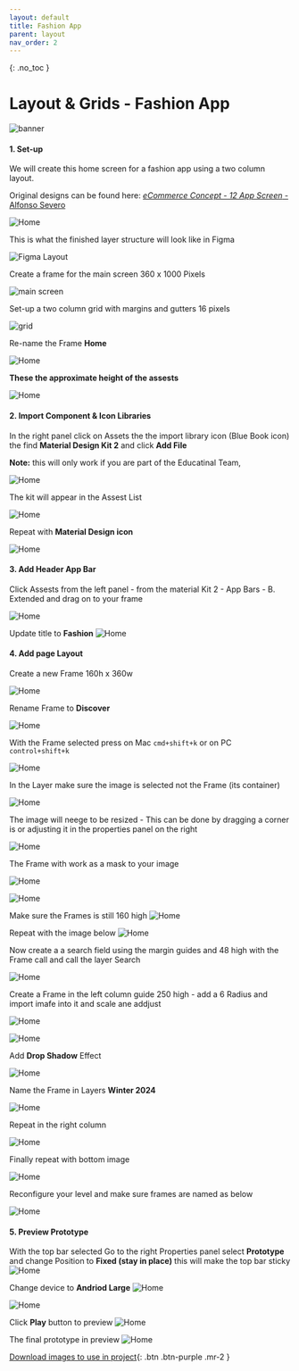 ```yaml
---
layout: default
title: Fashion App
parent: layout
nav_order: 2
---
```


{: .no_toc }

# Layout & Grids - Fashion App

![banner](../images/fashion_app_2023/Whole_screen%20at%2022.09.16.png)

#### 1. Set-up

We will create this home screen for a fashion app using a two column layout.

Original designs can be found here:
[*eCommerce Concept - 12 App Screen* - Alfonso Severo](https://dribbble.com/shots/2051093-eCommerce-Concept-12-App-Screen)

![Home](../images/fashion_app_2023/example_2.png)

This is what the finished layer structure will look like in Figma

![Figma Layout](imgs/figma_layout.png)


Create a frame for the main screen 360 x 1000 Pixels

![main screen](imgs/360_1000_screen.png)

Set-up a two column grid with margins and gutters 16 pixels

![grid](imgs/grid_2_col.png)

Re-name the Frame **Home**

![Home](../images/fashion_app_2023/fashion_1.png)

**These the approximate height of the assests**

![Home](../images/fashion_app_2023/size.png)

#### 2. Import Component & Icon Libraries

In the right panel click on Assets the the import library icon (Blue Book icon) the find **Material Design Kit 2** and click **Add File** 

**Note:** this will only work if you are part of the Educatinal Team,

![Home](../images/fashion_app_2023/fashion_2.png)

The kit will appear in the Assest List

![Home](../images/fashion_app_2023/fashion_3.png)

Repeat with **Material Design icon** 

![Home](../images/fashion_app_2023/icon_lib.png)

#### 3. Add Header App Bar
Click Assests from the left panel - from the material Kit 2 - App Bars - B. Extended and drag on to your frame

![Home](../images/fashion_app_2023/top_bar.png)


Update title to **Fashion**
![Home](../images/fashion_app_2023/new_title.png)

#### 4. Add page Layout

Create a new Frame 160h x 360w

![Home](../images/fashion_app_2023/top_160.png)

Rename Frame to **Discover**

![Home](../images/fashion_app_2023/layer_discover.png)


With the Frame selected press on Mac `cmd+shift+k` or on PC `control+shift+k` 

![Home](../images/fashion_app_2023/dis_1.png)

In the Layer make sure the image is selected not the Frame (its container)

![Home](../images/fashion_app_2023/dis_2.png)

The image will neege to be resized - This can be done by dragging a corner is or adjusting it in the properties panel on the right 

![Home](../images/fashion_app_2023/dis_3.png)

The Frame with work as a mask to your image

![Home](../images/fashion_app_2023/dis_4.png)

![Home](../images/fashion_app_2023/dis_5.png)

Make sure the Frames is still 160 high
![Home](../images/fashion_app_2023/dis_6.png)

Repeat with the image below
![Home](../images/fashion_app_2023/Ulimate.png)

Now create a a search field using the margin guides and 48 high with the Frame call and call the layer Search

![Home](../images/fashion_app_2023/search_3.png)

Create a Frame in the left column guide 250 high - add a 6 Radius and import imafe into it and scale ane addjust

![Home](../images/fashion_app_2023/box_1.png)

![Home](../images/fashion_app_2023/box_2.png)

Add **Drop Shadow** Effect

![Home](../images/fashion_app_2023/drop.png)

Name the Frame in Layers **Winter 2024**

![Home](../images/fashion_app_2023/box_3.png)

Repeat in the right column

![Home](../images/fashion_app_2023/repear_lll.png)

Finally repeat with bottom image

![Home](../images/fashion_app_2023/final.png)

Reconfigure your level and make sure frames are named as below

![Home](../images/fashion_app_2023/layers.png)

#### 5. Preview Prototype

With the top bar selected Go to the right Properties panel select **Prototype** and change Position to **Fixed (stay in place)** this will make the top bar sticky
![Home](../images/fashion_app_2023/Pre_1.png)

Change device to **Andriod Large**
![Home](../images/fashion_app_2023/Pre_2.png)

![Home](../images/fashion_app_2023/Pre_3.png)

Click **Play** button to preview
![Home](../images/fashion_app_2023/run.png)

The final prototype in preview
![Home](../images/fashion_app_2023/preview.png)

[Download images to use in project](../images/fashion_app_2023/home_images.zip){: .btn .btn-purple .mr-2 }